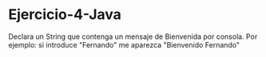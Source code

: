 # Ejercicio-4-Java
Declara un String que contenga un mensaje de Bienvenida por consola.
Por ejemplo: si introduce "Fernando" me aparezca "Bienvenido Fernando"
